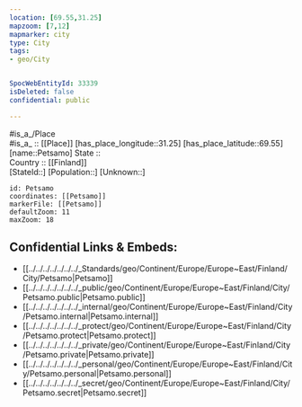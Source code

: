 ```yaml
---
location: [69.55,31.25] 
mapzoom: [7,12] 
mapmarker: city 
type: City
tags:
- geo/City


SpocWebEntityId: 33339
isDeleted: false
confidential: public

---
```

#is_a_/Place  
#is_a_ :: [[Place]] 
[has_place_longitude::31.25] 
[has_place_latitude::69.55] 
[name::Petsamo] 
State ::  
Country :: [[Finland]]  
[StateId::] 
[Population::] 
[Unknown::] 


```leaflet
id: Petsamo
coordinates: [[Petsamo]] 
markerFile: [[Petsamo]] 
defaultZoom: 11 
maxZoom: 18
```


## Confidential Links & Embeds: 
- [[../../../../../../../_Standards/geo/Continent/Europe/Europe~East/Finland/City/Petsamo|Petsamo]] 
- [[../../../../../../../_public/geo/Continent/Europe/Europe~East/Finland/City/Petsamo.public|Petsamo.public]] 
- [[../../../../../../../_internal/geo/Continent/Europe/Europe~East/Finland/City/Petsamo.internal|Petsamo.internal]] 
- [[../../../../../../../_protect/geo/Continent/Europe/Europe~East/Finland/City/Petsamo.protect|Petsamo.protect]] 
- [[../../../../../../../_private/geo/Continent/Europe/Europe~East/Finland/City/Petsamo.private|Petsamo.private]] 
- [[../../../../../../../_personal/geo/Continent/Europe/Europe~East/Finland/City/Petsamo.personal|Petsamo.personal]] 
- [[../../../../../../../_secret/geo/Continent/Europe/Europe~East/Finland/City/Petsamo.secret|Petsamo.secret]] 
